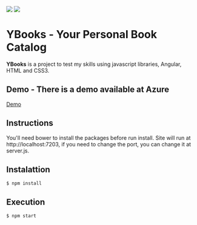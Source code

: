 ![](https://img.shields.io/github/v/release/danielancines/my-books?color=blue&label=Version)
![](https://img.shields.io/github/package-json/v/danielancines/my-books?color=red&label=Development)
# YBooks - Your Personal Book Catalog

**YBooks** is a project to test my skills using javascript libraries, Angular, HTML and CSS3.

## Demo - There is a demo available at Azure

[Demo](http://ybooks.azurewebsites.net/) 

## Instructions
You'll need bower to install the packages before run install.
Site will run at http://localhost:7203, if you need to change the port, you can change it at server.js.

## Instalattion

```
$ npm install
```

## Execution

```
$ npm start
```
